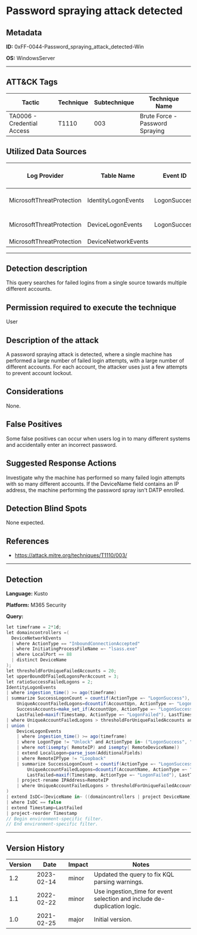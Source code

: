 # Password spraying attack detected

## Metadata
**ID:** 0xFF-0044-Password_spraying_attack_detected-Win

**OS:** WindowsServer

---

## ATT&CK Tags

| Tactic | Technique | Subtechnique | Technique Name |
|---|---|---| --- |
| TA0006 - Credential Access | T1110 | 003 | Brute Force - Password Spraying|

## Utilized Data Sources

| Log Provider | Table Name | Event ID | Event Name | ATT&CK Data Source | ATT&CK Data Component|
|---------|---------|---------|----------|---------|---------|
|MicrosoftThreatProtection|IdentityLogonEvents|LogonSuccess||Logon Session|Logon Session Creation|
|MicrosoftThreatProtection|DeviceLogonEvents|LogonSuccess||Logon Session|Logon Session Creation|
|MicrosoftThreatProtection|DeviceNetworkEvents|||||
---

## Detection description
This query searches for failed logins from a single source towards multiple different accounts.



## Permission required to execute the technique
User


## Description of the attack
A password spraying attack is detected, where a single machine has performed a large number of failed login attempts, with a large number of different accounts. For each account, the attacker uses just a few attempts to prevent account lockout.


## Considerations
None.


## False Positives
Some false positives can occur when users log in to many different systems and accidentally enter an incorrect password.


## Suggested Response Actions
Investigate why the machine has performed so many failed login attempts with so many different accounts. If the DeviceName field contains an IP address, the machine performing the password spray isn't DATP enrolled.


## Detection Blind Spots
None expected.


## References
* https://attack.mitre.org/techniques/T1110/003/

---
## Detection

**Language:** Kusto

**Platform:** M365 Security

**Query:**
```C#
let timeframe = 2*1d;
let domaincontrollers =(
  DeviceNetworkEvents
  | where ActionType == "InboundConnectionAccepted"
  | where InitiatingProcessFileName =~ "lsass.exe"
  | where LocalPort == 88
  | distinct DeviceName
);
let thresholdForUniqueFailedAccounts = 20;
let upperBoundOfFailedLogonsPerAccount = 3;
let ratioSuccessFailedLogons = 2;
IdentityLogonEvents
| where ingestion_time() >= ago(timeframe)
| summarize SuccessLogonCount = countif(ActionType =~ "LogonSuccess"), FailedLogonCount = countif(ActionType =~ "LogonFailed"),
    UniqueAccountFailedLogons=dcountif(AccountUpn, ActionType =~ "LogonFailed"), FailedAccounts=make_set_if(AccountUpn, ActionType =~ "LogonFailed"),
    SuccessAccounts=make_set_if(AccountUpn, ActionType =~ "LogonSuccess"), FirstFailed=minif(Timestamp, ActionType =~ "LogonFailed"),
    LastFailed=maxif(Timestamp, ActionType =~ "LogonFailed"), LastTimestamp=arg_max(Timestamp, tostring(ReportId)) by IPAddress, DeviceName // IPAddress is here the "remote IP", i.e., the source of the logon attempt.
| where UniqueAccountFailedLogons > thresholdForUniqueFailedAccounts and SuccessLogonCount*ratioSuccessFailedLogons < FailedLogonCount and UniqueAccountFailedLogons*upperBoundOfFailedLogonsPerAccount > FailedLogonCount //more than 3 tries per account is not a password spray anymore
| union (
    DeviceLogonEvents
    | where ingestion_time() >= ago(timeframe)
    | where LogonType != "Unlock" and ActionType in~ ("LogonSuccess", "LogonFailed")
    | where not(isempty( RemoteIP) and isempty( RemoteDeviceName))
    | extend LocalLogon=parse_json(AdditionalFields)
    | where RemoteIPType != "Loopback"
    | summarize SuccessLogonCount = countif(ActionType =~ "LogonSuccess"), FailedLogonCount = countif(ActionType =~ "LogonFailed"),
        UniqueAccountFailedLogons=dcountif(AccountName, ActionType =~ "LogonFailed"), FirstFailed=minif(Timestamp, ActionType =~ "LogonFailed"),
        LastFailed=maxif(Timestamp, ActionType =~ "LogonFailed"), LastTimestamp=arg_max(Timestamp, tostring(ReportId)) by RemoteIP, DeviceName, DeviceId // RemoteIP is here the source of the logon attempt.
    | project-rename IPAddress=RemoteIP
    | where UniqueAccountFailedLogons > thresholdForUniqueFailedAccounts and SuccessLogonCount*ratioSuccessFailedLogons < FailedLogonCount and UniqueAccountFailedLogons*upperBoundOfFailedLogonsPerAccount > FailedLogonCount //more than 3 tries per account is not a password spray anymore
)
| extend IsDC=(DeviceName in~ ((domaincontrollers | project DeviceName)))
| where IsDC == false
| extend Timestamp=LastFailed
| project-reorder Timestamp
// Begin environment-specific filter.
// End environment-specific filter.
```

---

## Version History
| Version | Date | Impact | Notes |
|---------|------|--------|------|
| 1.2  | 2023-02-14| minor | Updated the query to fix KQL parsing warnings. |
| 1.1  | 2022-02-22| minor | Use ingestion_time for event selection and include de-duplication logic. |
| 1.0  | 2021-02-25| major | Initial version. |